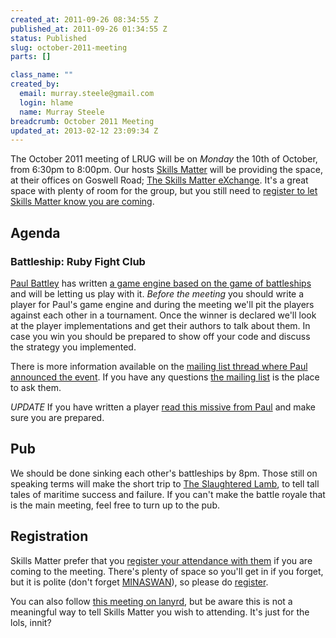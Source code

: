 ```yaml
--- 
created_at: 2011-09-26 08:34:55 Z
published_at: 2011-09-26 01:34:55 Z
status: Published
slug: october-2011-meeting
parts: []

class_name: ""
created_by: 
  email: murray.steele@gmail.com
  login: hlame
  name: Murray Steele
breadcrumb: October 2011 Meeting
updated_at: 2013-02-12 23:09:34 Z
---
```


The October 2011 meeting of LRUG will be on *Monday* the 10th of October, from 6:30pm to 8:00pm.  Our hosts [Skills Matter](http://skillsmatter.com/) will be providing the space, at their offices on Goswell Road; [The Skills Matter eXchange](http://skillsmatter.com/location-details/design-architecture/484/96).  It's a great space with plenty of room for the group, but you still need to <a href="#oct11registration">register to let Skills Matter know you are coming</a>.

Agenda
------

### Battleship: Ruby Fight Club

[Paul Battley](http://po-ru.com/) has written [a game engine based on the game of battleships](https://github.com/threedaymonk/battleship) and will be letting us play with it.  *Before the meeting* you should write a player for Paul's game engine and during the meeting we'll pit the players against each other in a tournament.  Once the winner is declared we'll look at the player implementations and get their authors to talk about them.  In case you win you should be prepared to show off your code and discuss the strategy you implemented.

There is more information available on the [mailing list thread where Paul announced the event](http://lists.lrug.org/pipermail/chat-lrug.org/2011-September/006352.html).  If you have any questions [the mailing list](http://lists.lrug.org/listinfo.cgi/chat-lrug.org) is the place to ask them.

_UPDATE_ 
If you have written a player [read this missive from Paul](http://lists.lrug.org/pipermail/chat-lrug.org/2011-October/006510.html) and make sure you are prepared.

Pub
---

We should be done sinking each other's battleships by 8pm.  Those still on speaking terms will make the short trip to [The Slaughtered Lamb](http://www.theslaughteredlambpub.com/), to tell tall tales of maritime success and failure.  If you can't make the battle royale that is the main meeting, feel free to turn up to the pub.

<a name="sep11registration"></a>
Registration
------------

Skills Matter prefer that you [register your attendance with them](http://skillsmatter.com/podcast/home/lrug-battleship/js-2718) if you are coming to the meeting.  There's plenty of space so you'll get in if you forget, but it is polite (don't forget [MINASWAN](http://oreilly.com/ruby/excerpts/ruby-learning-rails/ruby-glossary.html#I_indexterm_d1e32036)), so please do [register](http://skillsmatter.com/podcast/home/lrug-battleship/js-2718).

You can also follow [this meeting on lanyrd](http://lanyrd.com/2011/lrug-october/), but be aware this is not a meaningful way to tell Skills Matter you wish to attending.  It's just for the lols, innit?
